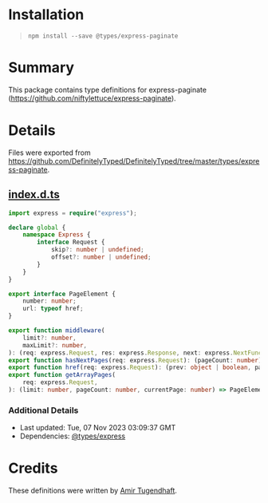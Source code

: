 # Installation
> `npm install --save @types/express-paginate`

# Summary
This package contains type definitions for express-paginate (https://github.com/niftylettuce/express-paginate).

# Details
Files were exported from https://github.com/DefinitelyTyped/DefinitelyTyped/tree/master/types/express-paginate.
## [index.d.ts](https://github.com/DefinitelyTyped/DefinitelyTyped/tree/master/types/express-paginate/index.d.ts)
````ts
import express = require("express");

declare global {
    namespace Express {
        interface Request {
            skip?: number | undefined;
            offset?: number | undefined;
        }
    }
}

export interface PageElement {
    number: number;
    url: typeof href;
}

export function middleware(
    limit?: number,
    maxLimit?: number,
): (req: express.Request, res: express.Response, next: express.NextFunction) => void;
export function hasNextPages(req: express.Request): (pageCount: number) => boolean;
export function href(req: express.Request): (prev: object | boolean, params: object) => string;
export function getArrayPages(
    req: express.Request,
): (limit: number, pageCount: number, currentPage: number) => PageElement[];

````

### Additional Details
 * Last updated: Tue, 07 Nov 2023 03:09:37 GMT
 * Dependencies: [@types/express](https://npmjs.com/package/@types/express)

# Credits
These definitions were written by [Amir Tugendhaft](https://github.com/AmirTugi).
